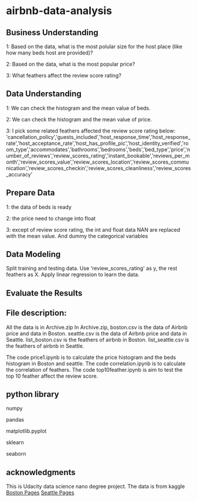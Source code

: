 # airbnb-data-analysis


## Business Understanding

1: Based on the data, what is the most polular size for the host place (like how many beds host are provided)?

2: Based on the data, what is the most popular price?

3: What feathers affect the review score rating?

## Data Understanding

1: We can check the histogram and the mean value of beds.

2: We can check the histogram and the mean value of price.

3: I pick some related feathers affected the review score rating below: 'cancellation_policy','guests_included','host_response_time','host_response_rate','host_acceptance_rate','host_has_profile_pic','host_identity_verified','room_type','accommodates','bathrooms','bedrooms','beds','bed_type','price','number_of_reviews','review_scores_rating','instant_bookable','reviews_per_month','review_scores_value','review_scores_location','review_scores_communication','review_scores_checkin','review_scores_cleanliness','review_scores_accuracy'

## Prepare Data

1: the data of beds is ready

2: the price need to change into float

3: except of review score rating, the int and float data NAN are replaced with the mean value. And dummy the categorical variables 

## Data Modeling

Split training and testing data. Use 'review_scores_rating' as y, the rest feathers as X. Apply linear regression to learn the data.

## Evaluate the Results



## File description: 
All the data is in Archive.zip
In Archive.zip, boston.csv is the data of Airbnb price and data in Boston. seattle.csv is the data of Airbnb price and data in Seattle.
list_boston.csv is the feathers of airbnb in Boston. list_seattle.csv is the feathers of airbnb in Seattle. 

The code price1.ipynb is to calculate the price histogram and the beds histogram in Boston and seattle.
The code correlation.ipynb is to calculate the correlation of feathers.
The code top10feather.ipynb is aim to test the top 10 feather affect the review score.

## python library

numpy

pandas

matplotlib.pyplot

sklearn

seaborn

## acknowledgments

This is Udacity data science nano degree project. The data is from kaggle [Boston Pages](https://www.kaggle.com/airbnb/seattle/data) [Seattle Pages](https://www.kaggle.com/airbnb/boston)
